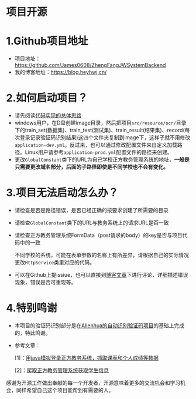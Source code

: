 # 项目开源

# 1.Github项目地址

- 项目地址：<https://github.com/James0608/ZhengFangJWSystemBackend> 
- 我的博客地址：https://blog.heyhwj.cn/

# 2.如何启动项目？

- 请先阅读[代码实现的总体思路](<https://blog.heyhwj.cn/2020/02/14/%E6%88%91%E7%9A%84%E7%AC%AC%E4%B8%80%E4%B8%AA%E5%BC%80%E6%BA%90%E9%A1%B9%E7%9B%AE%EF%BC%9AJava%E7%88%AC%E8%99%AB%E7%88%AC%E5%8F%96%E6%97%A7%E7%89%88%E6%AD%A3%E6%96%B9%E6%95%99%E5%8A%A1%E7%B3%BB%E7%BB%9F%E8%AF%BE%E7%A8%8B%E8%A1%A8%E3%80%81%E6%88%90%E7%BB%A9%E8%A1%A8/#2-%E4%BB%A3%E7%A0%81%E5%AE%9E%E7%8E%B0%E7%9A%84%E6%80%BB%E4%BD%93%E6%80%9D%E8%B7%AF> )
- windows用户，在D盘创建image目录，然后把项目`src/resource/ocr/`目录下的train_set(数据集)、train_test(测试集)、train_result(结果集)、record(每次登录记录验证码识别结果)这四个文件夹复制到image下，这样子就不用修改`application-dev.yml`。反过来，也可以通过修改配置文件来自定义加载路径。Linux用户请参考`application-prod.yml`配置文件的路径来创建。
- 更改`GlobalConstant`类下的URL为自己学校正方教务管理系统的地址，**一般是只需要更改域名部分，后面的子路径即使是不同学校也不会有变化。**

# 3.项目无法启动怎么办？

- 请检查是否是路径错误，是否已经正确的按要求创建了所需要的目录

- 请检查`GlobalConstant`类下的URL与教务系统上的请求URL是否一致

- 请检查正方教务管理系统FormData（post请求的body）的key是否与项目代码中的一致

  不同学校的系统，可能在表单参数的名称上有所差异，请根据自己的实际情况更改`HttpService`类里对应的代码。

- 可以在Github上提issiue，也可以直接到[博客文章](<https://blog.heyhwj.cn/2020/02/14/%E6%88%91%E7%9A%84%E7%AC%AC%E4%B8%80%E4%B8%AA%E5%BC%80%E6%BA%90%E9%A1%B9%E7%9B%AE%EF%BC%9AJava%E7%88%AC%E8%99%AB%E7%88%AC%E5%8F%96%E6%97%A7%E7%89%88%E6%AD%A3%E6%96%B9%E6%95%99%E5%8A%A1%E7%B3%BB%E7%BB%9F%E8%AF%BE%E7%A8%8B%E8%A1%A8%E3%80%81%E6%88%90%E7%BB%A9%E8%A1%A8/>  )下进行评论，详细描述错误现象，错误是否可重现等。

# 4.特别鸣谢

- 本项目的验证码识别部分是在[Allenhua的自动识别验证码项目](<https://github.com/Allenhua/HzauStudy> )的基础上完成的，特此鸣谢。

- 参考文章：

  [1]：[用java模拟登录正方教务系统，抓取课表和个人成绩等数据](<https://blog.csdn.net/esaulu/article/details/65661133> )

  [2]：[爬取正方教务管理系统获取学生信息](<https://blog.csdn.net/ldx19980108/article/details/81217899> )

感谢为开源工作做出奉献的每一个开发者，开源意味着更多的交流机会和学习机会，同样希望自己这个项目能帮到有需要的人。